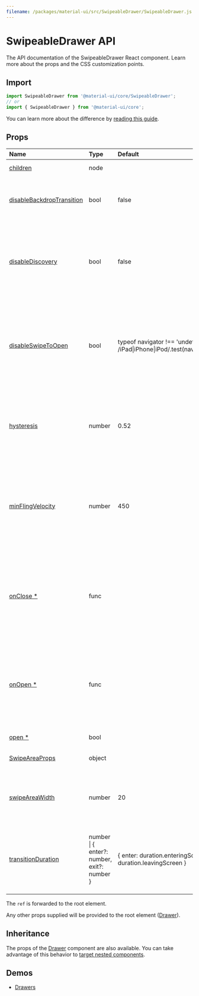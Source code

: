 ```yaml
---
filename: /packages/material-ui/src/SwipeableDrawer/SwipeableDrawer.js
---
```


<!--- This documentation is automatically generated, do not try to edit it. -->

# SwipeableDrawer API

<p class="description">The API documentation of the SwipeableDrawer React component. Learn more about the props and the CSS customization points.</p>

## Import

```js
import SwipeableDrawer from '@material-ui/core/SwipeableDrawer';
// or
import { SwipeableDrawer } from '@material-ui/core';
```

You can learn more about the difference by [reading this guide](/guides/minimizing-bundle-size/).



## Props

| Name | Type | Default | Description |
|:-----|:-----|:--------|:------------|
| <a class="anchor-link" id="props--children"></a><a href="#props--children" title="link to the prop on this page" class="prop-name">children</a> | <span class="prop-type">node</span> |  | The content of the component. |
| <a class="anchor-link" id="props--disableBackdropTransition"></a><a href="#props--disableBackdropTransition" title="link to the prop on this page" class="prop-name">disableBackdropTransition</a> | <span class="prop-type">bool</span> | <span class="prop-default">false</span> | Disable the backdrop transition. This can improve the FPS on low-end devices. |
| <a class="anchor-link" id="props--disableDiscovery"></a><a href="#props--disableDiscovery" title="link to the prop on this page" class="prop-name">disableDiscovery</a> | <span class="prop-type">bool</span> | <span class="prop-default">false</span> | If `true`, touching the screen near the edge of the drawer will not slide in the drawer a bit to promote accidental discovery of the swipe gesture. |
| <a class="anchor-link" id="props--disableSwipeToOpen"></a><a href="#props--disableSwipeToOpen" title="link to the prop on this page" class="prop-name">disableSwipeToOpen</a> | <span class="prop-type">bool</span> | <span class="prop-default">typeof navigator !== 'undefined' && /iPad\|iPhone\|iPod/.test(navigator.userAgent)</span> | If `true`, swipe to open is disabled. This is useful in browsers where swiping triggers navigation actions. Swipe to open is disabled on iOS browsers by default. |
| <a class="anchor-link" id="props--hysteresis"></a><a href="#props--hysteresis" title="link to the prop on this page" class="prop-name">hysteresis</a> | <span class="prop-type">number</span> | <span class="prop-default">0.52</span> | Affects how far the drawer must be opened/closed to change his state. Specified as percent (0-1) of the width of the drawer |
| <a class="anchor-link" id="props--minFlingVelocity"></a><a href="#props--minFlingVelocity" title="link to the prop on this page" class="prop-name">minFlingVelocity</a> | <span class="prop-type">number</span> | <span class="prop-default">450</span> | Defines, from which (average) velocity on, the swipe is defined as complete although hysteresis isn't reached. Good threshold is between 250 - 1000 px/s |
| <a class="anchor-link" id="props--onClose"></a><a href="#props--onClose" title="link to the prop on this page" class="prop-name required">onClose&nbsp;*</a> | <span class="prop-type">func</span> |  | Callback fired when the component requests to be closed.<br><br>**Signature:**<br>`function(event: object) => void`<br>*event:* The event source of the callback. |
| <a class="anchor-link" id="props--onOpen"></a><a href="#props--onOpen" title="link to the prop on this page" class="prop-name required">onOpen&nbsp;*</a> | <span class="prop-type">func</span> |  | Callback fired when the component requests to be opened.<br><br>**Signature:**<br>`function(event: object) => void`<br>*event:* The event source of the callback. |
| <a class="anchor-link" id="props--open"></a><a href="#props--open" title="link to the prop on this page" class="prop-name required">open&nbsp;*</a> | <span class="prop-type">bool</span> |  | If `true`, the drawer is open. |
| <a class="anchor-link" id="props--SwipeAreaProps"></a><a href="#props--SwipeAreaProps" title="link to the prop on this page" class="prop-name">SwipeAreaProps</a> | <span class="prop-type">object</span> |  | Props applied to the swipe area element. |
| <a class="anchor-link" id="props--swipeAreaWidth"></a><a href="#props--swipeAreaWidth" title="link to the prop on this page" class="prop-name">swipeAreaWidth</a> | <span class="prop-type">number</span> | <span class="prop-default">20</span> | The width of the left most (or right most) area in pixels where the drawer can be swiped open from. |
| <a class="anchor-link" id="props--transitionDuration"></a><a href="#props--transitionDuration" title="link to the prop on this page" class="prop-name">transitionDuration</a> | <span class="prop-type">number<br>&#124;&nbsp;{ enter?: number, exit?: number }</span> | <span class="prop-default">{ enter: duration.enteringScreen, exit: duration.leavingScreen }</span> | The duration for the transition, in milliseconds. You may specify a single timeout for all transitions, or individually with an object. |

The `ref` is forwarded to the root element.

Any other props supplied will be provided to the root element ([Drawer](/api/drawer/)).

## Inheritance

The props of the [Drawer](/api/drawer/) component are also available.
You can take advantage of this behavior to [target nested components](/guides/api/#spread).

## Demos

- [Drawers](/components/drawers/)


